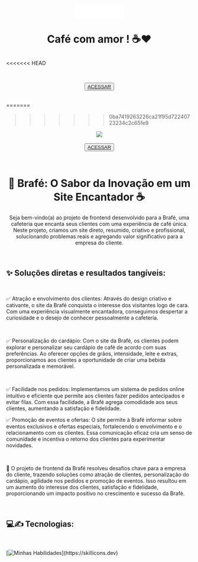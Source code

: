 <h1 align='center'>
    <img src='img1/brafe.png' >
    <P font-size='12px'> Café com amor ! ☕❤️
</h1>
<<<<<<< HEAD
<p align="center">
  <img src=''>
  <p align='center'><button ><a href='https://henriquescloud.github.io/CAFETERIA-BRAFE/brafe1-flexbox.html' > ACESSAR </a></button></p><br>
=======


>>>>>>> 0ba7419263226ca21f95d72240723234c2c65fe9
  


<p align='center'><img src='https://github.com/HenriqueScloud/CAFETERIA-BRAFE/assets/124588969/42c32ac5-ac4b-4dce-aef6-8ff892f4223d'></p>

<p align='center'><button ><a href='https://henriquescloud.github.io/CAFETERIA-BRAFE/brafe1-flexbox.html' > ACESSAR </a></button></p><br>

<h1 align="center">🌟 Brafé: O Sabor da Inovação em um Site Encantador ☕</h1>

<p align='center'>Seja bem-vindo(a) ao projeto de frontend desenvolvido para a Brafé, uma cafeteria que encanta seus clientes com uma experiência de café única. Neste projeto, criamos um site direto, resumido, criativo e profissional, solucionando problemas reais e agregando valor significativo para a empresa do cliente.</p><br>

<h2>✨ Soluções diretas e resultados tangíveis:</h2><br>

<p>
    ✅ Atração e envolvimento dos clientes: Através do design criativo e cativante, o site da Brafé conquista o interesse dos visitantes logo de cara. Com uma experiência visualmente encantadora, conseguimos despertar a curiosidade e o desejo de conhecer pessoalmente a cafeteria.</p><br>

<p>
    ✅ Personalização do cardápio: Com o site da Brafé, os clientes podem explorar e personalizar seu cardápio de café de acordo com suas preferências. Ao oferecer opções de grãos, intensidade, leite e extras, proporcionamos aos clientes a oportunidade de criar uma bebida personalizada e memorável.</p><br>
<p>
     ✅ Facilidade nos pedidos: Implementamos um sistema de pedidos online intuitivo e  eficiente que permite aos clientes fazer pedidos antecipados e evitar filas. Com essa facilidade, a Brafé agrega comodidade aos seus clientes, aumentando a satisfação e fidelidade.
</p>
<p>
    ✅ Promoção de eventos e ofertas: O site permite à Brafé informar sobre eventos exclusivos e ofertas especiais, fortalecendo o envolvimento e o relacionamento com os clientes. Essa comunicação eficaz cria um senso de comunidade e incentiva o retorno dos clientes para experimentar novidades. </p> 

<br>

<p>🚀 O projeto de frontend da Brafé resolveu desafios chave para a empresa do cliente, trazendo soluções como atração de clientes, personalização do cardápio, agilidade nos pedidos e promoção de eventos. Isso resultou em um aumento do interesse dos clientes, satisfação e fidelidade, proporcionando um impacto positivo no crescimento e sucesso da Brafé.</p><br>

<h2>
    💻✍️ Tecnologias:
</h2>
<br>

[![Minhas Habilidades](https://skillicons.dev/icons?i=html,css,)](https://skillicons.dev)






